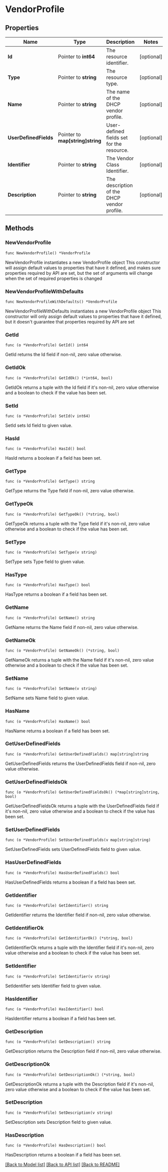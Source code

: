 # VendorProfile

## Properties

Name | Type | Description | Notes
------------ | ------------- | ------------- | -------------
**Id** | Pointer to **int64** | The resource identifier. | [optional] 
**Type** | Pointer to **string** | The resource type. | [optional] 
**Name** | Pointer to **string** | The name of the DHCP vendor profile. | [optional] 
**UserDefinedFields** | Pointer to **map[string]string** | User-defined fields set for the resource. | [optional] 
**Identifier** | Pointer to **string** | The Vendor Class Identifier. | [optional] 
**Description** | Pointer to **string** | The description of the DHCP vendor profile. | [optional] 

## Methods

### NewVendorProfile

`func NewVendorProfile() *VendorProfile`

NewVendorProfile instantiates a new VendorProfile object
This constructor will assign default values to properties that have it defined,
and makes sure properties required by API are set, but the set of arguments
will change when the set of required properties is changed

### NewVendorProfileWithDefaults

`func NewVendorProfileWithDefaults() *VendorProfile`

NewVendorProfileWithDefaults instantiates a new VendorProfile object
This constructor will only assign default values to properties that have it defined,
but it doesn't guarantee that properties required by API are set

### GetId

`func (o *VendorProfile) GetId() int64`

GetId returns the Id field if non-nil, zero value otherwise.

### GetIdOk

`func (o *VendorProfile) GetIdOk() (*int64, bool)`

GetIdOk returns a tuple with the Id field if it's non-nil, zero value otherwise
and a boolean to check if the value has been set.

### SetId

`func (o *VendorProfile) SetId(v int64)`

SetId sets Id field to given value.

### HasId

`func (o *VendorProfile) HasId() bool`

HasId returns a boolean if a field has been set.

### GetType

`func (o *VendorProfile) GetType() string`

GetType returns the Type field if non-nil, zero value otherwise.

### GetTypeOk

`func (o *VendorProfile) GetTypeOk() (*string, bool)`

GetTypeOk returns a tuple with the Type field if it's non-nil, zero value otherwise
and a boolean to check if the value has been set.

### SetType

`func (o *VendorProfile) SetType(v string)`

SetType sets Type field to given value.

### HasType

`func (o *VendorProfile) HasType() bool`

HasType returns a boolean if a field has been set.

### GetName

`func (o *VendorProfile) GetName() string`

GetName returns the Name field if non-nil, zero value otherwise.

### GetNameOk

`func (o *VendorProfile) GetNameOk() (*string, bool)`

GetNameOk returns a tuple with the Name field if it's non-nil, zero value otherwise
and a boolean to check if the value has been set.

### SetName

`func (o *VendorProfile) SetName(v string)`

SetName sets Name field to given value.

### HasName

`func (o *VendorProfile) HasName() bool`

HasName returns a boolean if a field has been set.

### GetUserDefinedFields

`func (o *VendorProfile) GetUserDefinedFields() map[string]string`

GetUserDefinedFields returns the UserDefinedFields field if non-nil, zero value otherwise.

### GetUserDefinedFieldsOk

`func (o *VendorProfile) GetUserDefinedFieldsOk() (*map[string]string, bool)`

GetUserDefinedFieldsOk returns a tuple with the UserDefinedFields field if it's non-nil, zero value otherwise
and a boolean to check if the value has been set.

### SetUserDefinedFields

`func (o *VendorProfile) SetUserDefinedFields(v map[string]string)`

SetUserDefinedFields sets UserDefinedFields field to given value.

### HasUserDefinedFields

`func (o *VendorProfile) HasUserDefinedFields() bool`

HasUserDefinedFields returns a boolean if a field has been set.

### GetIdentifier

`func (o *VendorProfile) GetIdentifier() string`

GetIdentifier returns the Identifier field if non-nil, zero value otherwise.

### GetIdentifierOk

`func (o *VendorProfile) GetIdentifierOk() (*string, bool)`

GetIdentifierOk returns a tuple with the Identifier field if it's non-nil, zero value otherwise
and a boolean to check if the value has been set.

### SetIdentifier

`func (o *VendorProfile) SetIdentifier(v string)`

SetIdentifier sets Identifier field to given value.

### HasIdentifier

`func (o *VendorProfile) HasIdentifier() bool`

HasIdentifier returns a boolean if a field has been set.

### GetDescription

`func (o *VendorProfile) GetDescription() string`

GetDescription returns the Description field if non-nil, zero value otherwise.

### GetDescriptionOk

`func (o *VendorProfile) GetDescriptionOk() (*string, bool)`

GetDescriptionOk returns a tuple with the Description field if it's non-nil, zero value otherwise
and a boolean to check if the value has been set.

### SetDescription

`func (o *VendorProfile) SetDescription(v string)`

SetDescription sets Description field to given value.

### HasDescription

`func (o *VendorProfile) HasDescription() bool`

HasDescription returns a boolean if a field has been set.


[[Back to Model list]](../README.md#documentation-for-models) [[Back to API list]](../README.md#documentation-for-api-endpoints) [[Back to README]](../README.md)


